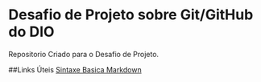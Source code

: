 # Desafio de Projeto sobre Git/GitHub do DIO
Repositorio Criado para o Desafio de Projeto.

##Links Úteis
[Sintaxe Basica Markdown](https://www.markdownguide.org/basic-syntax/)
